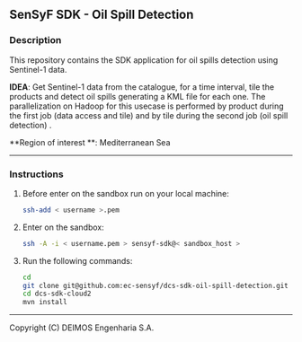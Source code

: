 ## SenSyF SDK - Oil Spill Detection

### Description

This repository contains the SDK application for oil spills detection using Sentinel-1 data.

**IDEA**: Get Sentinel-1 data from the catalogue, for a time interval, tile the products and detect oil spills generating a KML file for each one.
      The parallelization on Hadoop for this usecase is performed by product during the first job (data access and tile) and by tile during the second job (oil spill detection) .

**Region of interest **: Mediterranean Sea

--------------

### Instructions

1. Before enter on the sandbox run on your local machine:

      ```bash
      ssh-add < username >.pem      
      ```

2. Enter on the sandbox:

      ```bash
      ssh -A -i < username.pem > sensyf-sdk@< sandbox_host >
      ```

3. Run the following commands:

      ```bash
      cd
      git clone git@github.com:ec-sensyf/dcs-sdk-oil-spill-detection.git
      cd dcs-sdk-cloud2
      mvn install
      ```

--------------

Copyright (C) DEIMOS Engenharia S.A.
